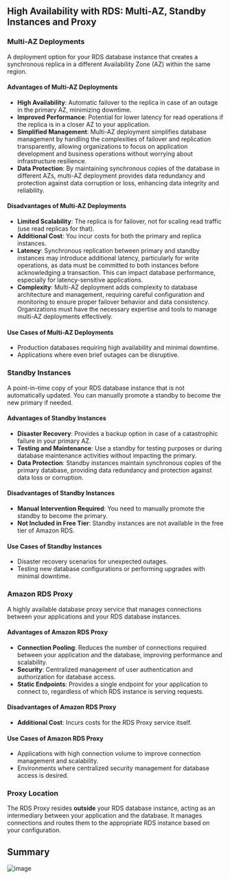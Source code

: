 ## High Availability with RDS: Multi-AZ, Standby Instances and Proxy

### Multi-AZ Deployments
A deployment option for your RDS database instance that creates a synchronous replica in a different Availability Zone (AZ) within the same region.

#### Advantages of Multi-AZ Deployments
* **High Availability**:  Automatic failover to the replica in case of an outage in the primary AZ, minimizing downtime.
* **Improved Performance**:  Potential for lower latency for read operations if the replica is in a closer AZ to your application.
* **Simplified Management**: Multi-AZ deployment simplifies database management by handling the complexities of failover and replication transparently, allowing organizations to focus on application development and business operations without worrying about infrastructure resilience.
* **Data Protection**: By maintaining synchronous copies of the database in different AZs, multi-AZ deployment provides data redundancy and protection against data corruption or loss, enhancing data integrity and reliability.

#### Disadvantages of Multi-AZ Deployments
* **Limited Scalability**:  The replica is for failover, not for scaling read traffic (use read replicas for that).
* **Additional Cost**:  You incur costs for both the primary and replica instances.
* **Latency**: Synchronous replication between primary and standby instances may introduce additional latency, particularly for write operations, as data must be committed to both instances before acknowledging a transaction. This can impact database performance, especially for latency-sensitive applications.
* **Complexity**: Multi-AZ deployment adds complexity to database architecture and management, requiring careful configuration and monitoring to ensure proper failover behavior and data consistency. Organizations must have the necessary expertise and tools to manage multi-AZ deployments effectively.


#### Use Cases of Multi-AZ Deployments
*  Production databases requiring high availability and minimal downtime.
*  Applications where even brief outages can be disruptive.

### Standby Instances
A point-in-time copy of your RDS database instance that is not automatically updated. You can manually promote a standby to become the new primary if needed.

#### Advantages of Standby Instances
* **Disaster Recovery**:  Provides a backup option in case of a catastrophic failure in your primary AZ.
* **Testing and Maintenance**:  Use a standby for testing purposes or during database maintenance activities without impacting the primary.
* **Data Protection**: Standby instances maintain synchronous copies of the primary database, providing data redundancy and protection against data loss or corruption.


#### Disadvantages of Standby Instances
* **Manual Intervention Required**:  You need to manually promote the standby to become the primary.
* **Not Included in Free Tier**:  Standby instances are not available in the free tier of Amazon RDS.

#### Use Cases of Standby Instances
*  Disaster recovery scenarios for unexpected outages.
*  Testing new database configurations or performing upgrades with minimal downtime.

### Amazon RDS Proxy
A highly available database proxy service that manages connections between your applications and your RDS database instances.

#### Advantages of Amazon RDS Proxy
* **Connection Pooling**:  Reduces the number of connections required between your application and the database, improving performance and scalability.
* **Security**:  Centralized management of user authentication and authorization for database access.
* **Static Endpoints**:  Provides a single endpoint for your application to connect to, regardless of which RDS instance is serving requests.

#### Disadvantages of Amazon RDS Proxy
* **Additional Cost**:  Incurs costs for the RDS Proxy service itself.

#### Use Cases of Amazon RDS Proxy
*  Applications with high connection volume to improve connection management and scalability.
*  Environments where centralized security management for database access is desired.

### Proxy Location
The RDS Proxy resides **outside** your RDS database instance, acting as an intermediary between your application and the database. It manages connections and routes them to the appropriate RDS instance based on your configuration.

## Summary
![image](https://imgur.com/0dheMYq.png)

